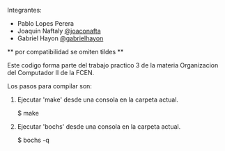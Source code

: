 Integrantes:
 - Pablo Lopes Perera
 - Joaquin Naftaly [@joaconafta](https://github.com/joaconafta)
 - Gabriel Hayon [@gabrielhayon](https://github.com/gabrielhayon)

** por compatibilidad se omiten tildes **

Este codigo forma parte del trabajo practico 3 de la materia Organizacion del
Computador II de la FCEN.

Los pasos para compilar son:

1. Ejecutar 'make' desde una consola en la carpeta actual.

    $ make

2. Ejecutar 'bochs' desde una consola en la carpeta actual.

    $ bochs -q
